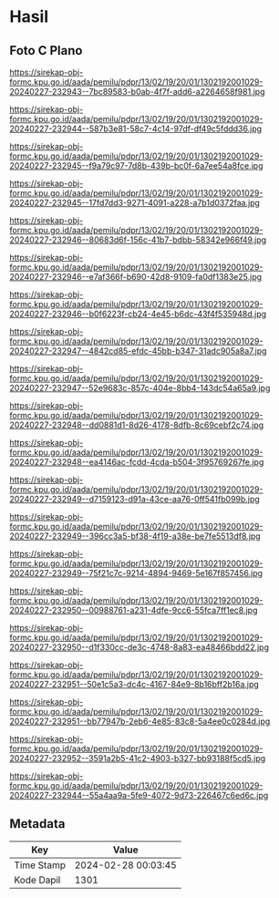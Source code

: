 # Hasil

## Foto C Plano

https://sirekap-obj-formc.kpu.go.id/aada/pemilu/pdpr/13/02/19/20/01/1302192001029-20240227-232943--7bc89583-b0ab-4f7f-add6-a2264658f981.jpg

https://sirekap-obj-formc.kpu.go.id/aada/pemilu/pdpr/13/02/19/20/01/1302192001029-20240227-232944--587b3e81-58c7-4c14-97df-df49c5fddd36.jpg

https://sirekap-obj-formc.kpu.go.id/aada/pemilu/pdpr/13/02/19/20/01/1302192001029-20240227-232945--f9a79c97-7d8b-439b-bc0f-6a7ee54a8fce.jpg

https://sirekap-obj-formc.kpu.go.id/aada/pemilu/pdpr/13/02/19/20/01/1302192001029-20240227-232945--17fd7dd3-9271-4091-a228-a7b1d0372faa.jpg

https://sirekap-obj-formc.kpu.go.id/aada/pemilu/pdpr/13/02/19/20/01/1302192001029-20240227-232946--80683d6f-156c-41b7-bdbb-58342e966f49.jpg

https://sirekap-obj-formc.kpu.go.id/aada/pemilu/pdpr/13/02/19/20/01/1302192001029-20240227-232946--e7af366f-b690-42d8-9109-fa0df1383e25.jpg

https://sirekap-obj-formc.kpu.go.id/aada/pemilu/pdpr/13/02/19/20/01/1302192001029-20240227-232946--b0f6223f-cb24-4e45-b6dc-43f4f535948d.jpg

https://sirekap-obj-formc.kpu.go.id/aada/pemilu/pdpr/13/02/19/20/01/1302192001029-20240227-232947--4842cd85-efdc-45bb-b347-31adc905a8a7.jpg

https://sirekap-obj-formc.kpu.go.id/aada/pemilu/pdpr/13/02/19/20/01/1302192001029-20240227-232947--52e9683c-857c-404e-8bb4-143dc54a65a9.jpg

https://sirekap-obj-formc.kpu.go.id/aada/pemilu/pdpr/13/02/19/20/01/1302192001029-20240227-232948--dd0881d1-8d26-4178-8dfb-8c69cebf2c74.jpg

https://sirekap-obj-formc.kpu.go.id/aada/pemilu/pdpr/13/02/19/20/01/1302192001029-20240227-232948--ea4146ac-fcdd-4cda-b504-3f95769267fe.jpg

https://sirekap-obj-formc.kpu.go.id/aada/pemilu/pdpr/13/02/19/20/01/1302192001029-20240227-232949--d7159123-d91a-43ce-aa76-0ff541fb099b.jpg

https://sirekap-obj-formc.kpu.go.id/aada/pemilu/pdpr/13/02/19/20/01/1302192001029-20240227-232949--396cc3a5-bf38-4f19-a38e-be7fe5513df8.jpg

https://sirekap-obj-formc.kpu.go.id/aada/pemilu/pdpr/13/02/19/20/01/1302192001029-20240227-232949--75f21c7c-9214-4894-9469-5e167f857456.jpg

https://sirekap-obj-formc.kpu.go.id/aada/pemilu/pdpr/13/02/19/20/01/1302192001029-20240227-232950--00988761-a231-4dfe-9cc6-55fca7ff1ec8.jpg

https://sirekap-obj-formc.kpu.go.id/aada/pemilu/pdpr/13/02/19/20/01/1302192001029-20240227-232950--d1f330cc-de3c-4748-8a83-ea48466bdd22.jpg

https://sirekap-obj-formc.kpu.go.id/aada/pemilu/pdpr/13/02/19/20/01/1302192001029-20240227-232951--50e1c5a3-dc4c-4167-84e9-8b16bff2b16a.jpg

https://sirekap-obj-formc.kpu.go.id/aada/pemilu/pdpr/13/02/19/20/01/1302192001029-20240227-232951--bb77947b-2eb6-4e85-83c8-5a4ee0c0284d.jpg

https://sirekap-obj-formc.kpu.go.id/aada/pemilu/pdpr/13/02/19/20/01/1302192001029-20240227-232952--3591a2b5-41c2-4903-b327-bb93188f5cd5.jpg

https://sirekap-obj-formc.kpu.go.id/aada/pemilu/pdpr/13/02/19/20/01/1302192001029-20240227-232944--55a4aa9a-5fe9-4072-9d73-226467c6ed6c.jpg


## Metadata

| Key        | Value               |
| ---------- | ------------------- |
| Time Stamp | 2024-02-28 00:03:45 |
| Kode Dapil | 1301                |



